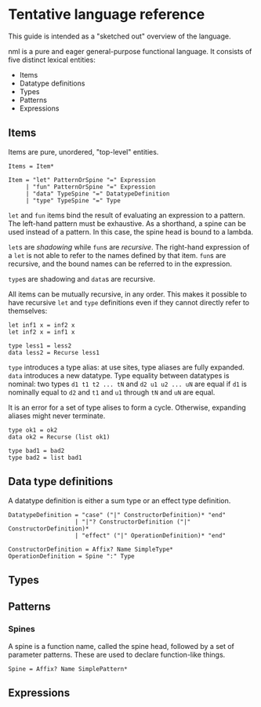 # Tentative language reference

This guide is intended as a "sketched out" overview of the language.

nml is a pure and eager general-purpose functional language. It consists of
five distinct lexical entities:

- Items
- Datatype definitions
- Types
- Patterns
- Expressions

## Items

Items are pure, unordered, "top-level" entities.

```reference
Items = Item*

Item = "let" PatternOrSpine "=" Expression
     | "fun" PatternOrSpine "=" Expression
     | "data" TypeSpine "=" DatatypeDefinition
     | "type" TypeSpine "=" Type
```

`let` and `fun` items bind the result of evaluating an expression to a pattern.
The left-hand pattern must be exhaustive. As a shorthand, a spine can be used
instead of a pattern. In this case, the spine head is bound to a lambda.

`let`s are _shadowing_ while `fun`s are _recursive_. The right-hand expression
of a `let` is not able to refer to the names defined by that item. `fun`s are
recursive, and the bound names can be referred to in the expression.

`type`s are shadowing and `data`s are recursive.

All items can be mutually recursive, in any order. This makes it possible to
have recursive `let` and `type` definitions even if they cannot directly refer
to themselves:

```nml
let inf1 x = inf2 x
let inf2 x = inf1 x

type less1 = less2
data less2 = Recurse less1
```

`type` introduces a type alias: at use sites, type aliases are fully expanded.
`data` introduces a new datatype. Type equality between datatypes is nominal:
two types `d1 t1 t2 ... tN` and `d2 u1 u2 ... uN` are equal if `d1` is nominally
equal to `d2` and `t1` and `u1` through `tN` and `uN` are equal.

It is an error for a set of type alises to form a cycle. Otherwise, expanding
aliases might never terminate.

```nml
type ok1 = ok2
data ok2 = Recurse (list ok1)

type bad1 = bad2
type bad2 = list bad1
```

## Data type definitions

A datatype definition is either a sum type or an effect type definition.

```reference
DatatypeDefinition = "case" ("|" ConstructorDefinition)* "end"
                   | "|"? ConstructorDefinition ("|" ConstructorDefinition)*
                   | "effect" ("|" OperationDefinition)* "end"

ConstructorDefinition = Affix? Name SimpleType*
OperationDefinition = Spine ":" Type
```

## Types

## Patterns

### Spines

A spine is a function name, called the spine head, followed by a set of
parameter patterns. These are used to declare function-like things.

```grammar
Spine = Affix? Name SimplePattern*
```

## Expressions
